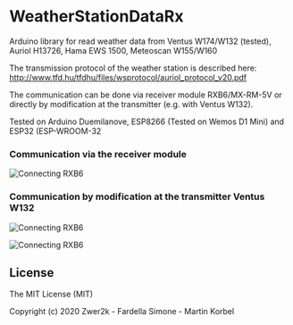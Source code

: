 # WeatherStationDataRx
Arduino library for read weather data from Ventus W174/W132 (tested), Auriol H13726, Hama EWS 1500, Meteoscan W155/W160

The transmission protocol of the weather station is described here: 
http://www.tfd.hu/tfdhu/files/wsprotocol/auriol_protocol_v20.pdf

The communication can be done via receiver module RXB6/MX-RM-5V or directly by modification at the transmitter (e.g. with Ventus W132). 

Tested on Arduino Duemilanove, ESP8266 (Tested on Wemos D1 Mini) and ESP32 (ESP-WROOM-32
### Communication via the receiver module
![Connecting RXB6](doc/RXB6_connect.png)

### Communication by modification at the transmitter Ventus W132
![Connecting RXB6](doc/W132_connect.png)

![Connecting RXB6](doc/W132_board.jpg)


## License

The MIT License (MIT)

Copyright (c) 2020 Zwer2k - Fardella Simone - Martin Korbel
